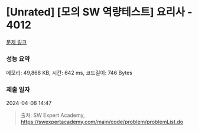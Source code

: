 # [Unrated] [모의 SW 역량테스트] 요리사 - 4012 

[문제 링크](https://swexpertacademy.com/main/code/problem/problemDetail.do?contestProbId=AWIeUtVakTMDFAVH) 

### 성능 요약

메모리: 49,868 KB, 시간: 642 ms, 코드길이: 746 Bytes

### 제출 일자

2024-04-08 14:47



> 출처: SW Expert Academy, https://swexpertacademy.com/main/code/problem/problemList.do